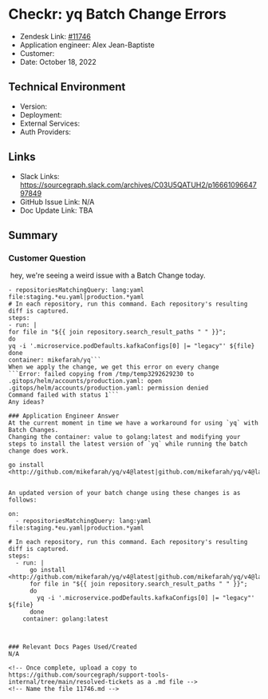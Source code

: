 ​
# Checkr: yq Batch Change Errors <!-- Ticket Title  Hint: include keywords to make it searchable -->

- Zendesk Link: [#11746](https://sourcegraph.zendesk.com/agent/tickets/11746)
- Application engineer: Alex Jean-Baptiste
- Customer: <!-- Redact if this contains personally identifying information -->
- Date: October 18, 2022

<!-- Data populated from integration, speak to Ben Gordon or Michael Bali if not working -->
<!-- During Internal team trial, fill missing data manually (we are waiting for all data to sync) -->

## Technical Environment
- Version: ​
- Deployment:
- External Services:
- Auth Providers:


## Links
<!-- Data for application engineer manual entry -->
- Slack Links: https://sourcegraph.slack.com/archives/C03U5QATUH2/p1666109664797849
- GitHub Issue Link: N/A
- Doc Update Link: TBA
​
## Summary
### Customer Question
​
​hey, we're seeing a weird issue with a Batch Change today. 
```on: 
- repositoriesMatchingQuery: lang:yaml file:staging.*eu.yaml|production.*yaml
# In each repository, run this command. Each repository's resulting diff is captured. 
steps: 
- run: | 
for file in "${{ join repository.search_result_paths " " }}"; 
do 
yq -i '.microservice.podDefaults.kafkaConfigs[0] |= "legacy"' ${file} 
done 
container: mikefarah/yq``` 
When we apply the change, we get this error on every change 
```Error: failed copying from /tmp/temp3292629230 to .gitops/helm/accounts/production.yaml: open .gitops/helm/accounts/production.yaml: permission denied 
Command failed with status 1``` 
Any ideas?

### Application Engineer Answer
​At the current moment in time we have a workaround for using `yq` with Batch Changes.
Changing the container: value to golang:latest and modifying your steps to install the latest version of `yq` while running the batch change does work.

go install <http://github.com/mikefarah/yq/v4@latest|github.com/mikefarah/yq/v4@latest>


An updated version of your batch change using these changes is as follows:

on:
  - repositoriesMatchingQuery: lang:yaml file:staging.*eu.yaml|production.*yaml

# In each repository, run this command. Each repository's resulting diff is captured.
steps:
  - run: |
      go install <http://github.com/mikefarah/yq/v4@latest|github.com/mikefarah/yq/v4@latest>
      for file in "${{ join repository.search_result_paths " " }}";
      do
        yq -i '.microservice.podDefaults.kafkaConfigs[0] |= "legacy"' ${file}
      done
    container: golang:latest
​


### Relevant Docs Pages Used/Created
N/A

<!-- Once complete, upload a copy to https://github.com/sourcegraph/support-tools-internal/tree/main/resolved-tickets as a .md file -->
<!-- Name the file 11746.md -->
